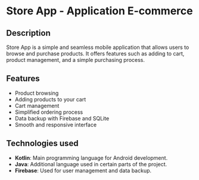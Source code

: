 # Store App - Application E-commerce

## Description

Store App is a simple and seamless mobile application that allows users to browse and purchase products. It offers features such as adding to cart, product management, and a simple purchasing process.

## Features

- Product browsing
- Adding products to your cart
- Cart management
- Simplified ordering process
- Data backup with Firebase and SQLite
- Smooth and responsive interface

## Technologies used

- **Kotlin**: Main programming language for Android development.
- **Java**: Additional language used in certain parts of the project.
- **Firebase**: Used for user management and data backup.
  
